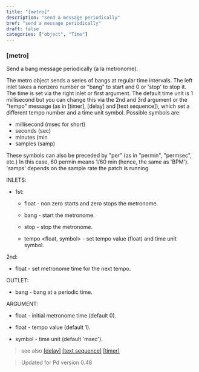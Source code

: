 ```yaml
---
title: "[metro]"
description: "send a message periodically"
bref: "send a message periodically"
draft: false
categories: ["object", "Time"]
---
```


### [metro]

Send a bang message periodically (a la metronome).

The metro object sends a series of bangs at regular time intervals. The left inlet takes a nonzero number or "bang" to start and 0 or 'stop' to stop it. The time is set via the right inlet or first argument. The default time unit is 1 millisecond but you can change this via the 2nd and 3rd argument or the "tempo" message (as in [timer],  [delay] and [text sequence]),  which set a different tempo number and a time unit symbol. Possible symbols are:

- millisecond (msec for short) 
- seconds (sec)
- minutes (min
- samples (samp)

These symbols can also be preceded by "per" (as in "permin",  "permsec",  etc.) In this case,  60 permin means 1/60 min (hence,  the same as 'BPM'). 'samps' depends on the sample rate the patch is running.

INLETS:

- 1st:

  - float - non zero starts and zero stops the metronome.

  - bang - start the metronome.

  - stop - stop the metronome.

  - tempo &lt;float,  symbol&gt; - set tempo value (float) and time unit symbol.

2nd:

- float - set metronome time for the next tempo.

OUTLET:

- bang - bang at a periodic time.

ARGUMENT:

- float - initial metronome time (default 0).

- float - tempo value (default 1).

- symbol - time unit (default 'msec').



> see also [[delay]](../delay) [[text sequence]](../#) [[timer]](../timer)


> Updated for Pd version 0.48
 
